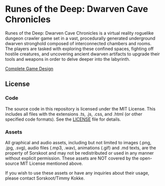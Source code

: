# Runes of the Deep: Dwarven Cave Chronicles

Runes of the Deep: Dwarven Cave Chronicles is a virtual reality roguelike dungeon crawler game set in a vast, procedurally generated underground dwarven stronghold composed of interconnected chambers and rooms. The players are tasked with exploring these confined spaces, fighting off hostile creatures, and uncovering ancient dwarven artifacts to upgrade their tools and weapons in order to delve deeper into the labyrinth.

[Complete Game Design](./Idea.md)

## License

### Code
The source code in this repository is licensed under the MIT License. This includes all files with the extensions .ts, .js, .css, and .html (or other specified code formats). See the [LICENSE](./LICENSE) file for details.

### Assets
All graphical and audio assets, including but not limited to images (.png, .jpg, .svg), audio files (.mp3, .wav), animations (.gif) and .md texts, are the property of Sorskoot and may not be redistributed or used in any manner without explicit permission. These assets are NOT covered by the open-source MIT License mentioned above.

If you wish to use these assets or have any inquiries about their usage, please contact Sorskoot/Timmy Kokke.